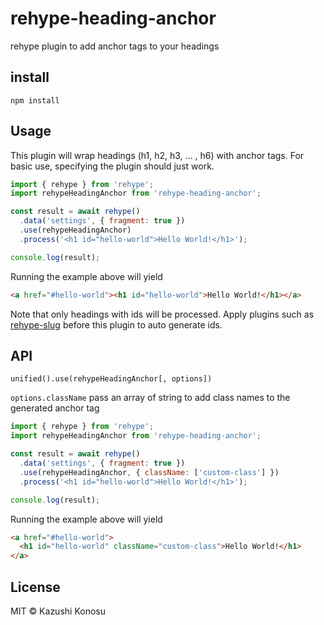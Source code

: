 # rehype-heading-anchor

rehype plugin to add anchor tags to your headings

## install

```
npm install
```

## Usage

This plugin will wrap headings (h1, h2, h3, ... , h6) with anchor tags. For basic use, specifying the plugin should just work.

```js
import { rehype } from 'rehype';
import rehypeHeadingAnchor from 'rehype-heading-anchor';

const result = await rehype()
  .data('settings', { fragment: true })
  .use(rehypeHeadingAnchor)
  .process('<h1 id="hello-world">Hello World!</h1>');

console.log(result);
```

Running the example above will yield

```html
<a href="#hello-world"><h1 id="hello-world">Hello World!</h1></a>
```

Note that only headings with ids will be processed. Apply plugins such as [rehype-slug](https://github.com/rehypejs/rehype-slug) before this plugin to auto generate ids.

## API

```
unified().use(rehypeHeadingAnchor[, options])
```

`options.className` pass an array of string to add class names to the generated anchor tag

```js
import { rehype } from 'rehype';
import rehypeHeadingAnchor from 'rehype-heading-anchor';

const result = await rehype()
  .data('settings', { fragment: true })
  .use(rehypeHeadingAnchor, { className: ['custom-class'] })
  .process('<h1 id="hello-world">Hello World!</h1>');

console.log(result);
```

Running the example above will yield

```html
<a href="#hello-world">
  <h1 id="hello-world" className="custom-class">Hello World!</h1>
</a>
```

## License

MIT © Kazushi Konosu
